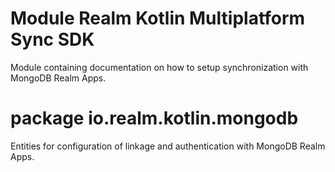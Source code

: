 # Module Realm Kotlin Multiplatform Sync SDK

Module containing documentation on how to setup synchronization with MongoDB Realm Apps.

# package io.realm.kotlin.mongodb

Entities for configuration of linkage and authentication with MongoDB Realm Apps.

